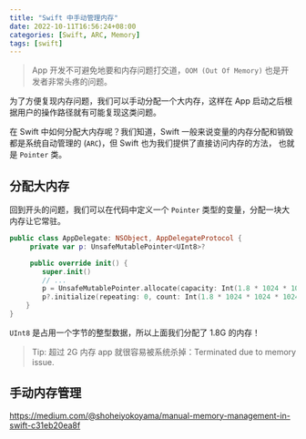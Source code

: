 ```yaml
---
title: "Swift 中手动管理内存"
date: 2022-10-11T16:56:24+08:00
categories: [Swift, ARC, Memory]
tags: [swift]
---
```


> App 开发不可避免地要和内存问题打交道，`OOM (Out Of Memory)` 也是开发者非常头疼的问题。

为了方便复现内存问题，我们可以手动分配一个大内存，这样在 App 启动之后根据用户的操作路径就有可能复现这类问题。

在 Swift 中如何分配大内存呢？我们知道，Swift 一般来说变量的内存分配和销毁都是系统自动管理的 (`ARC`)，但 Swift 也为我们提供了直接访问内存的方法，
也就是 `Pointer` 类。

## 分配大内存

回到开头的问题，我们可以在代码中定义一个 `Pointer` 类型的变量，分配一块大内存让它常驻。

```swift
public class AppDelegate: NSObject, AppDelegateProtocol {
     private var p: UnsafeMutablePointer<UInt8>?

     public override init() {
        super.init()
        // ...
        p = UnsafeMutablePointer.allocate(capacity: Int(1.8 * 1024 * 1024 * 1024))
        p?.initialize(repeating: 0, count: Int(1.8 * 1024 * 1024 * 1024))
    }
}
```

`UInt8` 是占用一个字节的整型数据，所以上面我们分配了 1.8G 的内存！

> Tip: 超过 2G 内存 app 就很容易被系统杀掉：Terminated due to memory issue.

## 手动内存管理

https://medium.com/@shoheiyokoyama/manual-memory-management-in-swift-c31eb20ea8f

